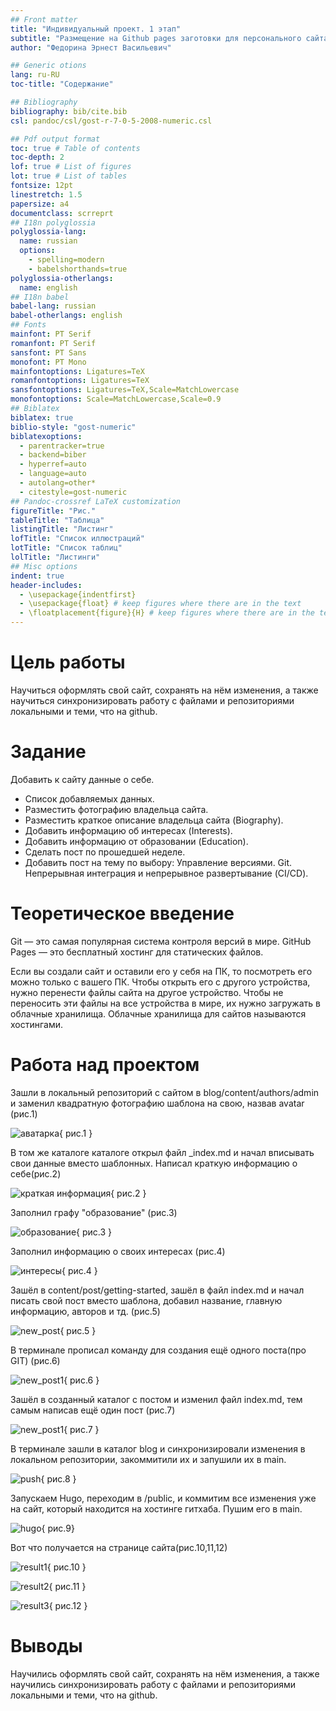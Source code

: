 ```yaml
---
## Front matter
title: "Индивидуальный проект. 1 этап"
subtitle: "Размещение на Github pages заготовки для персонального сайта."
author: "Федорина Эрнест Васильевич"

## Generic otions
lang: ru-RU
toc-title: "Содержание"

## Bibliography
bibliography: bib/cite.bib
csl: pandoc/csl/gost-r-7-0-5-2008-numeric.csl

## Pdf output format
toc: true # Table of contents
toc-depth: 2
lof: true # List of figures
lot: true # List of tables
fontsize: 12pt
linestretch: 1.5
papersize: a4
documentclass: scrreprt
## I18n polyglossia
polyglossia-lang:
  name: russian
  options:
	- spelling=modern
	- babelshorthands=true
polyglossia-otherlangs:
  name: english
## I18n babel
babel-lang: russian
babel-otherlangs: english
## Fonts
mainfont: PT Serif
romanfont: PT Serif
sansfont: PT Sans
monofont: PT Mono
mainfontoptions: Ligatures=TeX
romanfontoptions: Ligatures=TeX
sansfontoptions: Ligatures=TeX,Scale=MatchLowercase
monofontoptions: Scale=MatchLowercase,Scale=0.9
## Biblatex
biblatex: true
biblio-style: "gost-numeric"
biblatexoptions:
  - parentracker=true
  - backend=biber
  - hyperref=auto
  - language=auto
  - autolang=other*
  - citestyle=gost-numeric
## Pandoc-crossref LaTeX customization
figureTitle: "Рис."
tableTitle: "Таблица"
listingTitle: "Листинг"
lofTitle: "Список иллюстраций"
lotTitle: "Список таблиц"
lolTitle: "Листинги"
## Misc options
indent: true
header-includes:
  - \usepackage{indentfirst}
  - \usepackage{float} # keep figures where there are in the text
  - \floatplacement{figure}{H} # keep figures where there are in the text
---
```


# Цель работы

Научиться оформлять свой сайт, сохранять на нём изменения, а также научиться синхронизировать работу с файлами и репозиториями локальными и теми, что на github.

# Задание

Добавить к сайту данные о себе.

- Список добавляемых данных.
- Разместить фотографию владельца сайта.
- Разместить краткое описание владельца сайта (Biography).
- Добавить информацию об интересах (Interests).
- Добавить информацию от образовании (Education).
- Сделать пост по прошедшей неделе.
- Добавить пост на тему по выбору:
	Управление версиями. Git.
	Непрерывная интеграция и непрерывное развертывание (CI/CD).

# Теоретическое введение

Git — это самая популярная система контроля версий в мире. GitHub Pages — это бесплатный хостинг для статических файлов.

Если вы создали сайт и оставили его у себя на ПК, то посмотреть его можно только с вашего ПК. Чтобы открыть его с другого устройства, нужно перенести файлы сайта на другое устройство. Чтобы не переносить эти файлы на все устройства в мире, их нужно загружать в облачные хранилища. Облачные хранилища для сайтов называются хостингами.

# Работа над проектом

Зашли в локальный репозиторий с сайтом в blog/content/authors/admin и заменил квадратную фотографию шаблона на свою, назвав avatar (рис.1)

![аватарка](image/1.png){ рис.1 }


 В том же каталоге каталоге открыл файл _index.md и начал вписывать свои данные вместо шаблонных. Написал краткую информацию о себе(рис.2)

![краткая информация](image/2.png){ рис.2 }



Заполнил графу "образование" (рис.3)

![образование](image/3.png){ рис.3 }


Заполнил информацию о своих интересах (рис.4)

![интересы](image/4.png){ рис.4 }


Зашёл в content/post/getting-started, зашёл в файл index.md и начал писать свой пост вместо шаблона, добавил название, главную информацию, авторов и тд. (рис.5)

![new_post](image/5.png){ рис.5 }


В терминале прописал команду для создания ещё одного поста(про GIT) (рис.6)

![new_post1](image/6.png){ рис.6 }


Зашёл в созданный каталог с постом и изменил файл index.md, тем самым написав ещё один пост (рис.7)

![new_post1](image/7.png){ рис.7 }

В терминале зашли в каталог blog и синхронизировали изменения в локальном репозитории, закоммитили их и запушили их в main.

![push](image/8.png){ рис.8 }


Запускаем Hugo, переходим в /public, и коммитим все изменения уже на сайт, который находится на хостинге гитхаба. Пушим его в main.

![hugo](image/8.png){ рис.9}

Вот что получается на странице сайта(рис.10,11,12)

![result1](image/10.png){ рис.10 }

![result2](image/11.png){ рис.11 }

![result3](image/12.png){ рис.12 }

# Выводы

Научились оформлять свой сайт, сохранять на нём изменения, а также научились синхронизировать работу с файлами и репозиториями локальными и теми, что на github.

